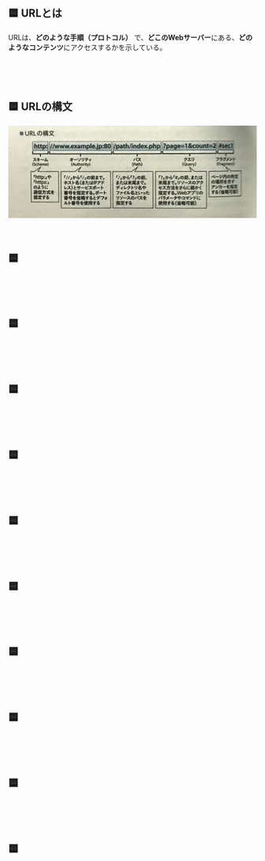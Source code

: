 

## 🟦 URLとは
URLは、**どのような手順（プロトコル）** で、**どこのWebサーバー**にある、**どのようなコンテンツ**にアクセスするかを示している。  

<br>
<br>
<br>

## 🟦 URLの構文

<img src="images/9413e617-7082-4414-9362-7c62f160a142-0.jpg" width="800">

<br>
<br>
<br>

## 🟦 

<br>
<br>
<br>

## 🟦 

<br>
<br>
<br>

## 🟦 

<br>
<br>
<br>

## 🟦 

<br>
<br>
<br>

## 🟦 

<br>
<br>
<br>

## 🟦 

<br>
<br>
<br>

## 🟦 

<br>
<br>
<br>

## 🟦 

<br>
<br>
<br>

## 🟦 

<br>
<br>
<br>

## 🟦 

<br>
<br>
<br>


